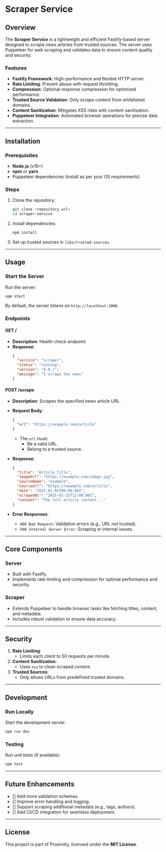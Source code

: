 # Scraper Service

## Overview

The **Scraper Service** is a lightweight and efficient Fastify-based server designed to scrape news articles from trusted sources. The server uses Puppeteer for web scraping and validates data to ensure content quality and security.

### Features

- **Fastify Framework**: High-performance and flexible HTTP server.
- **Rate Limiting**: Prevent abuse with request throttling.
- **Compression**: Optional response compression for optimized performance.
- **Trusted Source Validation**: Only scrape content from whitelisted domains.
- **Content Sanitization**: Mitigates XSS risks with content sanitization.
- **Puppeteer Integration**: Automated browser operations for precise data extraction.

---

## Installation

### Prerequisites

- **Node.js** (v16+)
- **npm** or **yarn**
- Puppeteer dependencies (install as per your OS requirements)

### Steps

1. Clone the repository:

   ```bash
   git clone <repository_url>
   cd scraper-service
   ```

2. Install dependencies:

   ```bash
   npm install
   ```

3. Set up trusted sources in `libs/trusted-sources`.

---

## Usage

### Start the Server

Run the server:

```bash
npm start
```

By default, the server listens on `http://localhost:3000`.

### Endpoints

#### **GET /**

- **Description**: Health check endpoint.
- **Response**:
  ```json
  {
  	"service": "scraper",
  	"status": "running",
  	"version": "0.0.1",
  	"message": "I scrape the news"
  }
  ```

#### **POST /scrape**

- **Description**: Scrapes the specified news article URL.
- **Request Body**:

  ```json
  {
  	"url": "https://example.com/article"
  }
  ```

  - The `url` must:
    - Be a valid URL.
    - Belong to a trusted source.

- **Response**:

  ```json
  {
  	"title": "Article Title",
  	"imageUrl": "https://example.com/image.jpg",
  	"sourceName": "example",
  	"sourceUrl": "https://example.com/article",
  	"date": "2025-01-01T00:00:00Z",
  	"scrapedAt": "2025-01-15T12:00:00Z",
  	"content": "The full article content..."
  }
  ```

- **Error Responses**:
  - `400 Bad Request`: Validation errors (e.g., URL not trusted).
  - `500 Internal Server Error`: Scraping or internal issues.

---

## Core Components

### **Server**

- Built with Fastify.
- Implements rate limiting and compression for optimal performance and security.

### **Scraper**

- Extends Puppeteer to handle browser tasks like fetching titles, content, and metadata.
- Includes robust validation to ensure data accuracy.

---

## Security

1. **Rate Limiting**:
   - Limits each client to 50 requests per minute.
2. **Content Sanitization**:
   - Uses `xss` to clean scraped content.
3. **Trusted Sources**:
   - Only allows URLs from predefined trusted domains.

---

## Development

### Run Locally

Start the development server:

```bash
npm run dev
```

### Testing

Run unit tests (if available):

```bash
npm test
```

---

## Future Enhancements

- [] Add more validation schemas.
- [] Improve error handling and logging.
- [] Support scraping additional metadata (e.g., tags, authors).
- [] Add CI/CD integration for seamless deployment.

---

## License

This project is part of Proximity, licensed under the **MIT License**.
